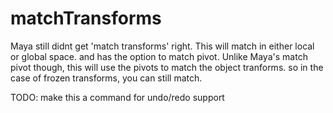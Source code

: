 # matchTransforms

Maya still didnt get 'match transforms' right.  This will match in either local or global space. and has the option to match pivot.  Unlike Maya's match pivot though, this will use the pivots to match the object tranforms.  so in the case of frozen transforms, you can still match.

TODO: make this a command for undo/redo support

